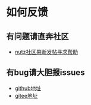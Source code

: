 # 如何反馈

## 有问题请直奔社区

* [nutz社区果断发帖寻求帮助](https://nutz.cn/yvr/list)

## 有bug请大胆报issues

- [github地址](https://github.com/nutzam/nutzboot/issues)
- [gitee地址](https://gitee.com/nutz/nutzboot/issues)

